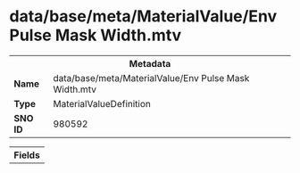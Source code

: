<h1>data/base/meta/MaterialValue/Env Pulse Mask Width.mtv</h1><table><tr><th colspan="100%">Metadata</th></tr><tr><td><b>Name</b></td><td>data/base/meta/MaterialValue/Env Pulse Mask Width.mtv</td></tr><tr><td><b>Type</b></td><td>MaterialValueDefinition</td></tr><tr><td><b>SNO ID</b></td><td>980592</td></tr></table>

<table><tr><th colspan="100%">Fields</th></tr></table>

